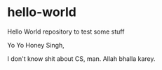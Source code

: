 # hello-world
Hello World repository to test some stuff


Yo Yo Honey Singh,

I don't know shit about CS, man. Allah bhalla karey.
